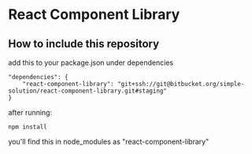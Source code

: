 # React Component Library

## How to include this repository
add this to your package.json under dependencies
```
"dependencies": {
    "react-component-library": "git+ssh://git@bitbucket.org/simple-solution/react-component-library.git#staging"
}
```

after running:
```
npm install
```
you'll find this in node_modules as "react-component-library"